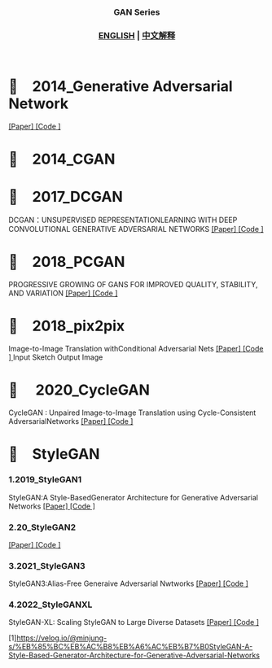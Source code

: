 
<h3 align="center">
  <p style="text-align: center;"> <span style="font-weight: bold; font: Arial, sans-serif;">GAN Series </span></p>
</h3>

<h3 align="center">
  <p style="text-align: center;">
  <a href="README.md" target="_blank">ENGLISH</a> | <a href="">中文解释</a>
  </p>
</h3>


&nbsp;



# :art:&emsp;2014_Generative Adversarial Network
[ [Paper] ](https://arxiv.org/pdf/1406.2661.pdf)
[ [Code ] ](https://github.com/goodfeli/adversarial)

# :art:&emsp;2014_CGAN

# :art:&emsp;2017_DCGAN
DCGAN：UNSUPERVISED REPRESENTATIONLEARNING WITH DEEP CONVOLUTIONAL GENERATIVE ADVERSARIAL NETWORKS
[ [Paper] ](https://arxiv.org/pdf/1511.06434.pdf)
[ [Code ] ]()

# :art:&emsp;2018_PCGAN
PROGRESSIVE GROWING OF GANS FOR IMPROVED QUALITY, STABILITY, AND VARIATION
[ [Paper] ](https://arxiv.org/pdf/1710.10196.pdf)
[ [Code ] ]()

# :art:&emsp;2018_pix2pix
Image-to-Image Translation withConditional Adversarial Nets
[ [Paper] ](https://arxiv.org/pdf/1611.07004.pdf)
[ [Code ] ](https://github.com/phillipi/pix2pix)
Input Sketch 
Output Image

# :art:&emsp; 2020_CycleGAN
CycleGAN : Unpaired Image-to-Image Translation using Cycle-Consistent AdversarialNetworks 
[ [Paper] ](https://arxiv.org/pdf/1703.10593.pdf)
[ [Code ] ]()


# :art:&emsp;StyleGAN

### 1.2019_StyleGAN1
StyleGAN:A Style-BasedGenerator Architecture for Generative Adversarial Networks
[ [Paper] ](https://arxiv.org/pdf/1812.04948.pdf)
[ [Code ] ]()

### 2.20_StyleGAN2
[ [Paper] ]()
[ [Code ] ]()


### 3.2021_StyleGAN3
StyleGAN3:Alias-Free Generaive Adversarial Nwtworks
[ [Paper] ]()
[ [Code ] ]()

### 4.2022_StyleGANXL
StyleGAN-XL: Scaling StyleGAN to Large Diverse Datasets
[ [Paper] ](https://arxiv.org/pdf/2202.00273v2.pdf)
[ [Code ] ](https://github.com/autonomousvision/stylegan-xl)




[1]https://velog.io/@minjung-s/%EB%85%BC%EB%AC%B8%EB%A6%AC%EB%B7%B0StyleGAN-A-Style-Based-Generator-Architecture-for-Generative-Adversarial-Networks





